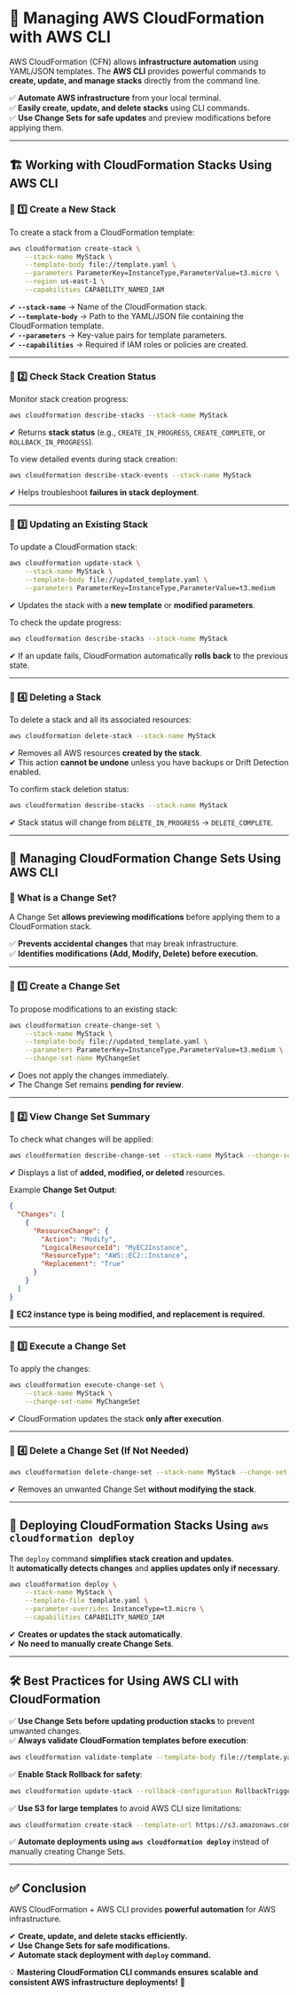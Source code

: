 # **🚀 Managing AWS CloudFormation with AWS CLI**

AWS CloudFormation (CFN) allows **infrastructure automation** using YAML/JSON templates. The **AWS CLI** provides powerful commands to **create, update, and manage stacks** directly from the command line.

✅ **Automate AWS infrastructure** from your local terminal.  
✅ **Easily create, update, and delete stacks** using CLI commands.  
✅ **Use Change Sets for safe updates** and preview modifications before applying them.

---

## **🏗️ Working with CloudFormation Stacks Using AWS CLI**

### **🔹 1️⃣ Create a New Stack**

To create a stack from a CloudFormation template:

```sh
aws cloudformation create-stack \
    --stack-name MyStack \
    --template-body file://template.yaml \
    --parameters ParameterKey=InstanceType,ParameterValue=t3.micro \
    --region us-east-1 \
    --capabilities CAPABILITY_NAMED_IAM
```

✔ **`--stack-name`** → Name of the CloudFormation stack.  
✔ **`--template-body`** → Path to the YAML/JSON file containing the CloudFormation template.  
✔ **`--parameters`** → Key-value pairs for template parameters.  
✔ **`--capabilities`** → Required if IAM roles or policies are created.

---

### **🔹 2️⃣ Check Stack Creation Status**

Monitor stack creation progress:

```sh
aws cloudformation describe-stacks --stack-name MyStack
```

✔ Returns **stack status** (e.g., `CREATE_IN_PROGRESS`, `CREATE_COMPLETE`, or `ROLLBACK_IN_PROGRESS`).

To view detailed events during stack creation:

```sh
aws cloudformation describe-stack-events --stack-name MyStack
```

✔ Helps troubleshoot **failures in stack deployment**.

---

### **🔹 3️⃣ Updating an Existing Stack**

To update a CloudFormation stack:

```sh
aws cloudformation update-stack \
    --stack-name MyStack \
    --template-body file://updated_template.yaml \
    --parameters ParameterKey=InstanceType,ParameterValue=t3.medium
```

✔ Updates the stack with a **new template** or **modified parameters**.

To check the update progress:

```sh
aws cloudformation describe-stacks --stack-name MyStack
```

✔ If an update fails, CloudFormation automatically **rolls back** to the previous state.

---

### **🔹 4️⃣ Deleting a Stack**

To delete a stack and all its associated resources:

```sh
aws cloudformation delete-stack --stack-name MyStack
```

✔ Removes all AWS resources **created by the stack**.  
✔ This action **cannot be undone** unless you have backups or Drift Detection enabled.

To confirm stack deletion status:

```sh
aws cloudformation describe-stacks --stack-name MyStack
```

✔ Stack status will change from `DELETE_IN_PROGRESS` → `DELETE_COMPLETE`.

---

## **🔄 Managing CloudFormation Change Sets Using AWS CLI**

### **📌 What is a Change Set?**

A Change Set **allows previewing modifications** before applying them to a CloudFormation stack.

✅ **Prevents accidental changes** that may break infrastructure.  
✅ **Identifies modifications (Add, Modify, Delete) before execution.**

---

### **🔹 1️⃣ Create a Change Set**

To propose modifications to an existing stack:

```sh
aws cloudformation create-change-set \
    --stack-name MyStack \
    --template-body file://updated_template.yaml \
    --parameters ParameterKey=InstanceType,ParameterValue=t3.medium \
    --change-set-name MyChangeSet
```

✔ Does not apply the changes immediately.  
✔ The Change Set remains **pending for review**.

---

### **🔹 2️⃣ View Change Set Summary**

To check what changes will be applied:

```sh
aws cloudformation describe-change-set --stack-name MyStack --change-set-name MyChangeSet
```

✔ Displays a list of **added, modified, or deleted** resources.

Example **Change Set Output**:

```json
{
  "Changes": [
    {
      "ResourceChange": {
        "Action": "Modify",
        "LogicalResourceId": "MyEC2Instance",
        "ResourceType": "AWS::EC2::Instance",
        "Replacement": "True"
      }
    }
  ]
}
```

🔹 **EC2 instance type is being modified, and replacement is required.**

---

### **🔹 3️⃣ Execute a Change Set**

To apply the changes:

```sh
aws cloudformation execute-change-set \
    --stack-name MyStack \
    --change-set-name MyChangeSet
```

✔ CloudFormation updates the stack **only after execution**.

---

### **🔹 4️⃣ Delete a Change Set (If Not Needed)**

```sh
aws cloudformation delete-change-set --stack-name MyStack --change-set-name MyChangeSet
```

✔ Removes an unwanted Change Set **without modifying the stack**.

---

## **🚀 Deploying CloudFormation Stacks Using `aws cloudformation deploy`**

The `deploy` command **simplifies stack creation and updates**.  
It **automatically detects changes** and **applies updates only if necessary**.

```sh
aws cloudformation deploy \
    --stack-name MyStack \
    --template-file template.yaml \
    --parameter-overrides InstanceType=t3.micro \
    --capabilities CAPABILITY_NAMED_IAM
```

✔ **Creates or updates the stack automatically**.  
✔ **No need to manually create Change Sets**.

---

## **🛠️ Best Practices for Using AWS CLI with CloudFormation**

✅ **Use Change Sets before updating production stacks** to prevent unwanted changes.  
✅ **Always validate CloudFormation templates before execution**:

```sh
aws cloudformation validate-template --template-body file://template.yaml
```

✅ **Enable Stack Rollback for safety**:

```sh
aws cloudformation update-stack --rollback-configuration RollbackTriggers=[{Type="AWS::CloudWatch::Alarm",Arn="alarm-arn"}]
```

✅ **Use S3 for large templates** to avoid AWS CLI size limitations:

```sh
aws cloudformation create-stack --template-url https://s3.amazonaws.com/mybucket/template.yaml
```

✅ **Automate deployments using `aws cloudformation deploy`** instead of manually creating Change Sets.

---

## ✅ **Conclusion**

AWS CloudFormation + AWS CLI provides **powerful automation** for AWS infrastructure.

✔ **Create, update, and delete stacks efficiently.**  
✔ **Use Change Sets for safe modifications.**  
✔ **Automate stack deployment with `deploy` command.**

💡 **Mastering CloudFormation CLI commands ensures scalable and consistent AWS infrastructure deployments!** 🚀
